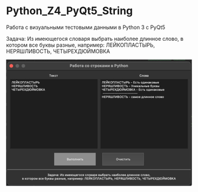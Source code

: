 # Python_Z4_PyQt5_String
Работа с визуальными тестовыми данными в Python 3 с PyQt5

Задача: Из имеющегося словаря выбрать наиболее длинное слово, в котором все буквы разные, например:
ЛЕЙКОПЛАСТЫРЬ, НЕРЯШЛИВОСТЬ, ЧЕТЫРЕХДЮЙМОВКА

![Screenshot](screenshot.jpg)
